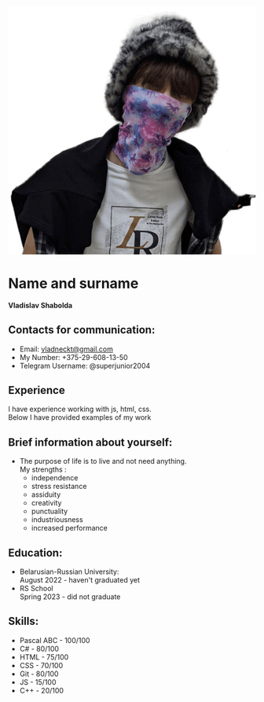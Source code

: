 ![MyPhoto](ot.jpg "Я")

# Name and surname

**Vladislav Shabolda**

## Contacts for communication:

- Email: vladneckt@gmail.com
- My Number: +375-29-608-13-50
- Telegram Username: @superjunior2004

## Experience

I have experience working with js, html, css. <br>Below I have provided examples of my work

## Brief information about yourself:

- The purpose of life is to live and not need anything.<br>
  My strengths :
  - independence
  - stress resistance
  - assiduity
  - creativity
  - punctuality
  - industriousness 
  - increased performance

## Education:

- Belarusian-Russian University:<br>August 2022 - haven't graduated yet
- RS School<br>Spring 2023 - did not graduate

## Skills:

- Pascal ABC - 100/100
- C# - 80/100
- HTML - 75/100
- CSS - 70/100
- Git - 80/100
- JS - 15/100
- C++ - 20/100

